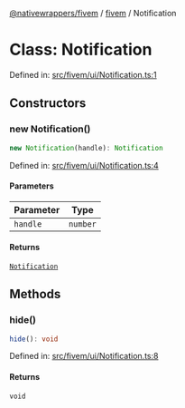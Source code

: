 [@nativewrappers/fivem](../../README.md) / [fivem](../README.md) / Notification

# Class: Notification

Defined in: [src/fivem/ui/Notification.ts:1](https://github.com/nativewrappers/nativewrappers/blob/4bf6e80cad9d1396d4cdc3ea16cf4f39993ed50e/src/fivem/ui/Notification.ts#L1)

## Constructors

### new Notification()

```ts
new Notification(handle): Notification
```

Defined in: [src/fivem/ui/Notification.ts:4](https://github.com/nativewrappers/nativewrappers/blob/4bf6e80cad9d1396d4cdc3ea16cf4f39993ed50e/src/fivem/ui/Notification.ts#L4)

#### Parameters

| Parameter | Type |
| ------ | ------ |
| `handle` | `number` |

#### Returns

[`Notification`](Notification.md)

## Methods

### hide()

```ts
hide(): void
```

Defined in: [src/fivem/ui/Notification.ts:8](https://github.com/nativewrappers/nativewrappers/blob/4bf6e80cad9d1396d4cdc3ea16cf4f39993ed50e/src/fivem/ui/Notification.ts#L8)

#### Returns

`void`
